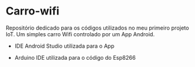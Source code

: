 # Carro-wifi
Repositório dedicado para os códigos utilizados no meu primeiro projeto IoT. Um simples carro Wifi controlado por um App Android.


- IDE Android Studio utilizada para o App

- Arduino IDE utilizada para o código do Esp8266
